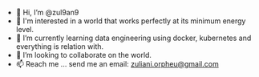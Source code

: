 - 👋 Hi, I’m @zul9an9
- 👀 I'm interested in a world that works perfectly at its minimum energy level.
- 🌱 I’m currently learning data engineering using docker, kubernetes and everything is relation with.
- 💞️ I’m looking to collaborate on the world.
- 📫 Reach me ... send me an email: zuliani.orpheu@gmail.com

<!---
zul9an9/zul9an9 is a ✨ special ✨ repository because its `README.md` (this file) appears on your GitHub profile.
You can click the Preview link to take a look at your changes.
--->
